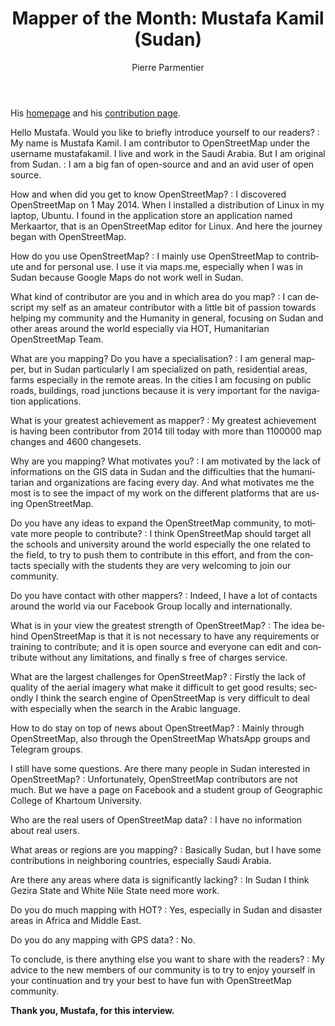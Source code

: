 ﻿---
title: "Mapper of the Month: Mustafa Kamil (Sudan)"
featured:
layout: post
category: motm
author: Pierre Parmentier
lang: en
---

His [homepage](https://www.openstreetmap.org/user/mustafakamil) and his [contribution page](https://hdyc.neis-one.org/?mustafakamil).

Hello Mustafa. Would you like to briefly introduce yourself to our readers?
: My name is Mustafa Kamil. I am contributor to OpenStreetMap under the username mustafakamil. I live and work in the Saudi Arabia. But I am original from Sudan.
: I am a big fan of open-source and and an avid user of open source.

How and when did you get to know OpenStreetMap?
: I discovered OpenStreetMap on 1 May 2014. When I installed a distribution of Linux in my laptop, Ubuntu. I found in the application store an application named Merkaartor, that is an OpenStreetMap editor for Linux. And here the journey began with OpenStreetMap.

How do you use OpenStreetMap?
: I mainly use OpenStreetMap to contribute and for personal use. I use it via maps.me, especially when I was in Sudan because Google Maps do not work well in Sudan.

What kind of contributor are you and in which area do you map?
: I can descript my self as an amateur contributor with a little bit of passion towards helping my community and the Humanity in general, focusing on Sudan and other areas around the world especially via HOT, Humanitarian OpenStreetMap Team.

What are you mapping? Do you have a specialisation?
: I am general mapper, but in Sudan particularly I am specialized on path, residential areas, farms especially in the remote areas. In the cities I am focusing on public roads, buildings, road junctions because it is very important for the navigation applications.

What is your greatest achievement as mapper?
: My greatest achievement is having been contributor from 2014 till today with more than 1100000 map changes and 4600 changesets.

Why are you mapping? What motivates you?
: I am motivated by the lack of informations on the GIS data in Sudan and the difficulties that the humanitarian and organizations are facing every day. And what motivates me the most is to see the impact of my work on the different platforms that are using OpenStreetMap.

Do you have any ideas to expand the OpenStreetMap community, to motivate more people to contribute?
: I think OpenStreetMap should target all the schools and university around the world especially the one related to the field, to try to push them to contribute in this effort, and from the contacts specially with the students they are very welcoming to join our community.

Do you have contact with other mappers?
: Indeed, I have a lot of contacts around the world via our Facebook Group locally and internationally.

What is in your view the greatest strength of OpenStreetMap?
: The idea behind OpenStreetMap is that it is not necessary to have any requirements or training to contribute; and it is open source and everyone can edit and contribute without any limitations, and finally s free of charges service.

What are the largest challenges for OpenStreetMap?
: Firstly the lack of quality of the aerial imagery what make it difficult to get good results; secondly I think the search engine of OpenStreetMap is very difficult to deal with especially when the search in the Arabic language.

How to do stay on top of news about OpenStreetMap?
: Mainly through OpenStreetMap, also through the OpenStreetMap WhatsApp groups and Telegram groups.

I still have some questions. Are there many people in Sudan interested in OpenStreetMap?
: Unfortunately, OpenStreetMap contributors are not much. But we have a page on Facebook and a student group of Geographic College of Khartoum University.

Who are the real users of OpenStreetMap data?
: I have no information about real users.

What areas or regions are you mapping?
: Basically Sudan, but I have some contributions in neighboring countries, especially Saudi Arabia.

Are there any areas where data is significantly lacking?
: In Sudan I think Gezira State and White Nile State need more work.

Do you do much mapping with HOT?
: Yes, especially in Sudan and disaster areas in Africa and Middle East.

Do you do any mapping with GPS data?
: No.

To conclude, is there anything else you want to share with the readers?
: My advice to the new members of our community is to try to enjoy yourself in your continuation and try your best to have fun with OpenStreetMap community.

**Thank you, Mustafa, for this interview.**
